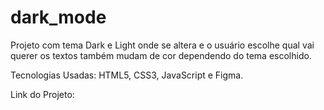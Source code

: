 # dark_mode

Projeto com tema Dark e Light onde se altera e o usuário escolhe qual vai querer os textos também mudam de cor dependendo do tema escolhido.

Tecnologias Usadas: HTML5, CSS3, JavaScript e Figma.

Link do Projeto: 
